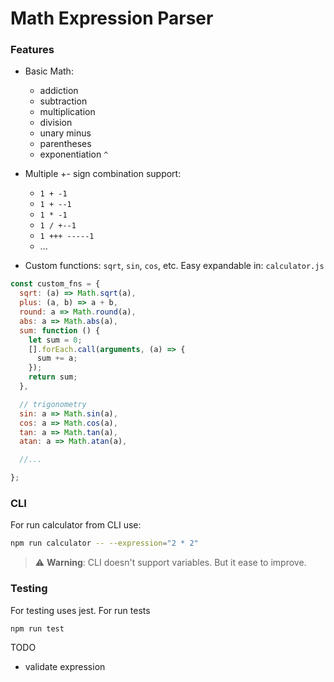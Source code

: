 # Math Expression Parser

### Features
- Basic Math: 
    - addiction
    - subtraction
    - multiplication
    - division
    - unary minus
    - parentheses
    - exponentiation `^`

- Multiple +- sign combination support: 
    - `1 + -1`
    - `1 + --1`
    - `1 * -1`
    - `1 / +--1`
    - `1 +++ -----1`
    - ...
- Custom functions: `sqrt`, `sin`, `cos`, etc. Easy expandable in: `calculator.js`

```javascript
const custom_fns = {
  sqrt: (a) => Math.sqrt(a),
  plus: (a, b) => a + b,
  round: a => Math.round(a),
  abs: a => Math.abs(a),
  sum: function () {
    let sum = 0;
    [].forEach.call(arguments, (a) => {
      sum += a;
    });
    return sum;
  },

  // trigonometry
  sin: a => Math.sin(a),
  cos: a => Math.cos(a),
  tan: a => Math.tan(a),
  atan: a => Math.atan(a),

  //...

};
```
    
### CLI
For run calculator from CLI use:
```bash
npm run calculator -- --expression="2 * 2"
```
> ⚠️ **Warning**: CLI doesn't support variables. But it ease to improve.

### Testing
For testing uses jest. For run tests

```bash
npm run test
```

TODO 
- validate expression
